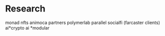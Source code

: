 # Research
monad nfts
animoca partners
polymerlab
parallel
socialfi (farcaster clients)
ai*crypto
ai *modular
